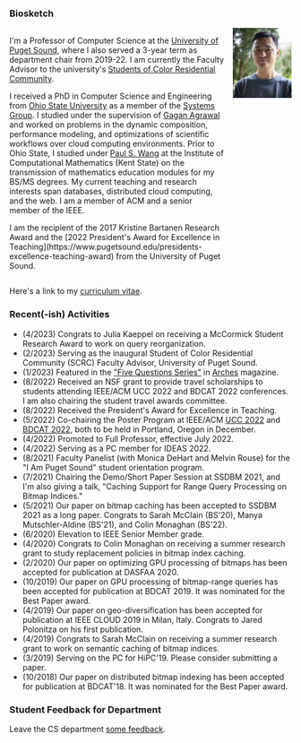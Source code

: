 ### Biosketch

<div style="display: grid; grid-template-columns: auto auto; column-gap: 15px;">
  <div>
  <p>
  I'm a Professor of Computer Science at the <a href="https://pugetsound.edu/mathematics-computer-science-current-student">University of Puget Sound</a>, where I also served a 3-year term as department chair from 2019-22. I am currently the Faculty Advisor to the university's <a href="https://www.pugetsound.edu/living-learning-communities/students-color-residential-community">Students of Color Residential Community</a>.
  </p>
  <p>
  I received a PhD in Computer Science and Engineering from <a href="https://cse.osu.edu">Ohio State University</a> as a member of the <a href="https://cse.osu.edu/research/systems">Systems Group</a>. I studied under the supervision of <a href="https://scholar.google.com/citations?user=kOUPR1sAAAAJ&hl=en">Gagan Agrawal</a> and worked on problems in the dynamic composition, performance modeling, and optimizations of scientific workflows over cloud computing environments. Prior to Ohio State, I studied under <a href="https://en.wikipedia.org/wiki/Paul_S._Wang">Paul S. Wang</a> at the Institute of Computational Mathematics (Kent State) on the transmission of mathematics education modules for my BS/MS degrees. My current teaching and research interests span databases, distributed cloud computing, and the web. I am a member of ACM and a senior member of the IEEE.
  </p>
  <p>
  I am the recipient of the 2017 Kristine Bartanen Research Award and the [2022 President's Award for Excellence in Teaching](https://www.pugetsound.edu/presidents-excellence-teaching-award) from the University of Puget Sound. 
  </p>
  </div>
  <div style="vertical-align: top;">
    <img src="david.jpg" width="155px"/>
  </div>
</div>


Here's a link to my [curriculum vitae](CV.pdf).


### Recent(-ish) Activities
- (4/2023) Congrats to Julia Kaeppel on receiving a McCormick Student Research Award to work on query reorganization.
- (2/2023) Serving as the inaugural Student of Color Residential Community (SCRC) Faculty Advisor, University of Puget Sound.
- (1/2023) Featured in the ["Five Questions Series"](https://www.pugetsound.edu/stories/five-questions-university-puget-sound-professor-computer-science-david-chiu) in [Arches](https://www.pugetsound.edu/arches-magazine) magazine.
- (8/2022) Received an NSF grant to provide travel scholarships to students attending IEEE/ACM UCC 2022 and BDCAT 2022 conferences. I am also chairing the student travel awards committee.
- (8/2022) Received the President's Award for Excellence in Teaching.
- (5/2022) Co-chairing the Poster Program at IEEE/ACM [UCC 2022](https://ucc-conference.org/) and [BDCAT 2022](https://bdcat-conference.org/), both to be held in Portland, Oregon in December.
- (4/2022) Promoted to Full Professor, effective July 2022.
- (4/2022) Serving as a PC member for IDEAS 2022.
- (8/2021) Faculty Panelist (with Monica DeHart and Melvin Rouse) for the "I Am Puget Sound" student orientation program.
- (7/2021) Chairing the Demo/Short Paper Session at SSDBM 2021, and I'm also giving a talk, "Caching Support for Range Query Processing on Bitmap Indices."
- (5/2021) Our paper on bitmap caching has been accepted to SSDBM 2021 as a long paper. Congrats to Sarah McClain (BS'20), Manya Mutschler-Aldine (BS'21), and Colin Monaghan (BS'22).
- (6/2020) Elevation to IEEE Senior Member grade.
- (4/2020) Congrats to Colin Monaghan on receiving a summer research grant to study replacement policies in bitmap index caching.
- (2/2020) Our paper on optimizing GPU processing of bitmaps has been accepted for publication at DASFAA 2020.
- (10/2019) Our paper on GPU processing of bitmap-range queries has been accepted for publication at BDCAT 2019. It was nominated for the Best Paper award.
- (4/2019) Our paper on geo-diversification has been accepted for publication at IEEE CLOUD 2019 in Milan, Italy. Congrats to Jared Polonitza on his first publication.
- (4/2019) Congrats to Sarah McClain on receiving a summer research grant to work on semantic caching of bitmap indices.
- (3/2019) Serving on the PC for HiPC'19. Please consider submitting a paper.
- (10/2018) Our paper on distributed bitmap indexing has been accepted for publication at BDCAT'18. It was nominated for the Best Paper award.

### Student Feedback for Department

Leave the CS department [some feedback](https://forms.gle/Ltassc7BQkNfnnXB7).
